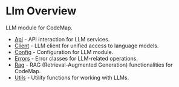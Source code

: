 # Llm Overview

LLM module for CodeMap.

- [Api](api.md) - API interaction for LLM services.
- [Client](client.md) - LLM client for unified access to language models.
- [Config](config.md) - Configuration for LLM module.
- [Errors](errors.md) - Error classes for LLM-related operations.
- [Rag](rag/index.md) - RAG (Retrieval-Augmented Generation) functionalities for CodeMap.
- [Utils](utils.md) - Utility functions for working with LLMs.
